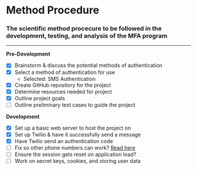 
# Method Procedure

### The scientific method procecure to be followed in the development, testing, and analysis of the MFA program

***

**Pre-Development**

- [x] Brainstorm & discuss the potential methods of authentication
- [x] Select a method of authentication for use
  + Selected: SMS Authentication
- [x] Create GitHub repository for the project
- [x] Determine resources needed for project
- [x] Outline project goals 
- [ ] Outline preliminary test cases to guide the project

**Development**

- [x] Set up a basic web server to host the project on
- [x] Set up Twilio & have it successfully send a message
- [x] Have Twilio send an authentication code
- [ ] Fix so other phone numbers can work? [Read here](https://www.twilio.com/blog/international-phone-number-input-html-javascript)
- [ ] Ensure the session gets reset on application load?
- [ ] Work on secret keys, cookies, and storing user data